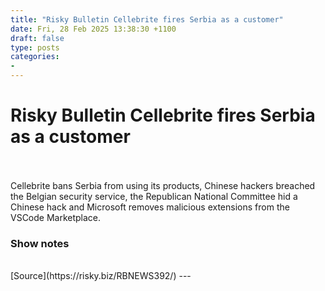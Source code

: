 ```yaml
---
title: "Risky Bulletin Cellebrite fires Serbia as a customer"
date: Fri, 28 Feb 2025 13:38:30 +1100
draft: false
type: posts
categories: 
- 
---
```

# Risky Bulletin Cellebrite fires Serbia as a customer

<br/>

<br/>
Cellebrite bans Serbia from using its products, Chinese hackers breached the Belgian security service, the Republican National Committee hid a Chinese hack and Microsoft removes malicious extensions from the VSCode Marketplace.

### Show notes

<br/>
[Source](https://risky.biz/RBNEWS392/)
---
